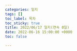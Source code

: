```yaml
---
categories: 일지
tags: []
toc_label: 목차
toc_sticky: true
title: 2022/06/17 일지(연속 0일)
date: 2022-06-16 15:00:00 +0000
toc: false

---
```

